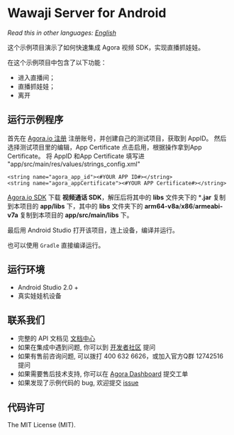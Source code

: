 # Wawaji Server for Android

*Read this in other languages: [English](README.en.md)*

这个示例项目演示了如何快速集成 Agora 视频 SDK，实现直播抓娃娃。

在这个示例项目中包含了以下功能：

- 进入直播间；
- 直播抓娃娃；
- 离开

## 运行示例程序
首先在 [Agora.io 注册](https://dashboard.agora.io/cn/signup/) 注册账号，并创建自己的测试项目，获取到 AppID。
然后选择测试项目里的编辑，App Certificate 点击启用，根据操作拿到App Certificate。
将 AppID 和App Certificate 填写进 "app/src/main/res/values/strings_config.xml"

```
<string name="agora_app_id"><#YOUR APP ID#></string>
<string name="agora_appCertificate"><#YOUR APP Certificate#></string>

```

[Agora.io SDK](https://www.agora.io/cn/download/) 下载 **视频通话 SDK**，解压后将其中的 **libs** 文件夹下的 ***.jar** 复制到本项目的 **app/libs** 下，其中的 **libs** 文件夹下的 **arm64-v8a**/**x86**/**armeabi-v7a** 复制到本项目的 **app/src/main/libs** 下。

最后用 Android Studio 打开该项目，连上设备，编译并运行。

也可以使用 `Gradle` 直接编译运行。

## 运行环境
- Android Studio 2.0 +
- 真实娃娃机设备

## 联系我们
- 完整的 API 文档见 [文档中心](https://docs.agora.io/cn/)
- 如果在集成中遇到问题, 你可以到 [开发者社区](https://dev.agora.io/cn/) 提问
- 如果有售前咨询问题, 可以拨打 400 632 6626，或加入官方Q群 12742516 提问
- 如果需要售后技术支持, 你可以在 [Agora Dashboard](https://dashboard.agora.io) 提交工单
- 如果发现了示例代码的 bug, 欢迎提交 [issue](https://github.com/AgoraIO/Wawaji/issues)

## 代码许可
The MIT License (MIT).
